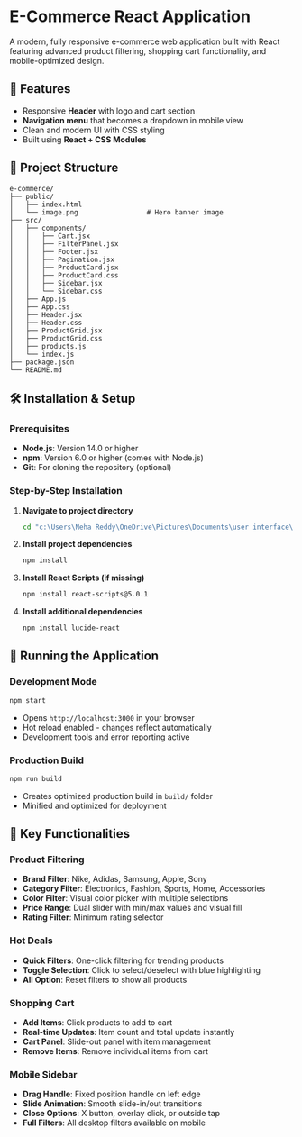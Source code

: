 # E-Commerce React Application

A modern, fully responsive e-commerce web application built with React featuring advanced product filtering, shopping cart functionality, and mobile-optimized design.

## 🌟 Features

- Responsive **Header** with logo and cart section  
- **Navigation menu** that becomes a dropdown in mobile view  
- Clean and modern UI with CSS styling  
- Built using **React + CSS Modules** 

## 📂 Project Structure

```
e-commerce/
├── public/
│   ├── index.html
│   └── image.png                 # Hero banner image
├── src/
│   ├── components/
│   │   ├── Cart.jsx              
│   │   ├── FilterPanel.jsx       
│   │   ├── Footer.jsx            
│   │   ├── Pagination.jsx        
│   │   ├── ProductCard.jsx       
│   │   ├── ProductCard.css      
│   │   ├── Sidebar.jsx           
│   │   └── Sidebar.css           
│   ├── App.js                   
│   ├── App.css                   
│   ├── Header.jsx               
│   ├── Header.css               
│   ├── ProductGrid.jsx           
│   ├── ProductGrid.css          
│   ├── products.js               
│   └── index.js                  
├── package.json                 
└── README.md                     
```

## 🛠️ Installation & Setup

### Prerequisites
- **Node.js**: Version 14.0 or higher
- **npm**: Version 6.0 or higher (comes with Node.js)
- **Git**: For cloning the repository (optional)

### Step-by-Step Installation

1. **Navigate to project directory**
   ```bash
   cd "c:\Users\Neha Reddy\OneDrive\Pictures\Documents\user interface\e-commerce"
   ```

2. **Install project dependencies**
   ```bash
   npm install
   ```

3. **Install React Scripts (if missing)**
   ```bash
   npm install react-scripts@5.0.1
   ```

4. **Install additional dependencies**
   ```bash
   npm install lucide-react
   ```

## 🚀 Running the Application

### Development Mode
```bash
npm start
```
- Opens `http://localhost:3000` in your browser
- Hot reload enabled - changes reflect automatically
- Development tools and error reporting active

### Production Build
```bash
npm run build
```
- Creates optimized production build in `build/` folder
- Minified and optimized for deployment





## 🎯 Key Functionalities

### Product Filtering
- **Brand Filter**: Nike, Adidas, Samsung, Apple, Sony
- **Category Filter**: Electronics, Fashion, Sports, Home, Accessories
- **Color Filter**: Visual color picker with multiple selections
- **Price Range**: Dual slider with min/max values and visual fill
- **Rating Filter**: Minimum rating selector

### Hot Deals
- **Quick Filters**: One-click filtering for trending products
- **Toggle Selection**: Click to select/deselect with blue highlighting
- **All Option**: Reset filters to show all products

### Shopping Cart
- **Add Items**: Click products to add to cart
- **Real-time Updates**: Item count and total update instantly
- **Cart Panel**: Slide-out panel with item management
- **Remove Items**: Remove individual items from cart

### Mobile Sidebar
- **Drag Handle**: Fixed position handle on left edge
- **Slide Animation**: Smooth slide-in/out transitions
- **Close Options**: X button, overlay click, or outside tap
- **Full Filters**: All desktop filters available on mobile


